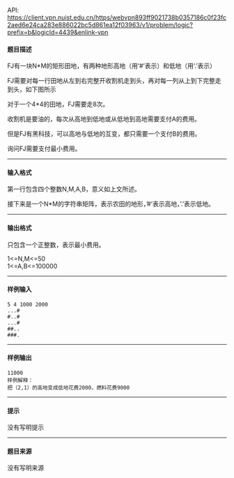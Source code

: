 API: https://client.vpn.nuist.edu.cn/https/webvpn893ff9021738b0357186c0f23fc2aed6e24ca283e886022bc5d861ea12f03963/v1/problem/logic?prefix=b&logicId=4439&enlink-vpn

#### 题目描述

FJ有一块N\*M的矩形田地，有两种地形高地（用‘#’表示）和低地（用‘.’表示）

FJ需要对每一行田地从左到右完整开收割机走到头，再对每一列从上到下完整走到头，如下图所示

对于一个4\*4的田地，FJ需要走8次。

收割机是要油的，每次从高地到低地或从低地到高地需要支付A的费用。

但是FJ有黑科技，可以高地与低地的互变，都只需要一个支付B的费用。

询问FJ需要支付最小费用。

---

#### 输入格式

第一行包含四个整数N,M,A,B，意义如上文所述。

接下来是一个N\*M的字符串矩阵，表示农田的地形，’#’表示高地，’.’表示低地。

---

#### 输出格式

只包含一个正整数，表示最小费用。

1<=N,M<=50  
1<=A,B<=100000

---

#### 样例输入
```
5 4 1000 2000
...#
#..#
...#
##..
###.
```

---

#### 样例输出
```
11000
样例解释：
把（2,1）的高地变成低地花费2000，燃料花费9000

```

---

#### 提示

没有写明提示

---

#### 题目来源

没有写明来源